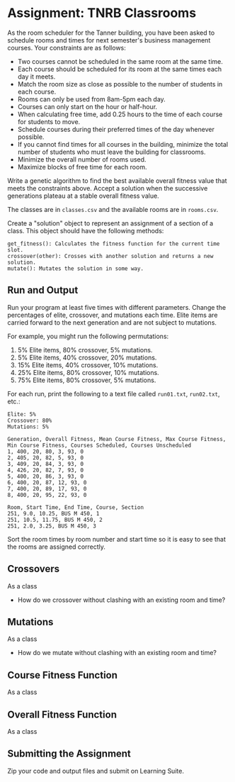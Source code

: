 # Assignment: TNRB Classrooms

As the room scheduler for the Tanner building, you have been asked to schedule rooms and times for next semester's business management courses.  Your constraints are as follows:

* Two courses cannot be scheduled in the same room at the same time.
* Each course should be scheduled for its room at the same times each day it meets.
* Match the room size as close as possible to the number of students in each course.
* Rooms can only be used from 8am-5pm each day.
* Courses can only start on the hour or half-hour.
* When calculating free time, add 0.25 hours to the time of each course for students to move.
* Schedule courses during their preferred times of the day whenever possible.
* If you cannot find times for all courses in the building, minimize the total number of students who must leave the building for classrooms.
* Minimize the overall number of rooms used.
* Maximize blocks of free time for each room.

Write a genetic algorithm to find the best available overall fitness value that meets the constraints above.  Accept a solution when the successive generations plateau at a stable overall fitness value.

The classes are in `classes.csv` and the available rooms are in `rooms.csv`.

Create a "solution" object to represent an assignment of a section of a class.  This object should have the following methods:

```
get_fitness(): Calculates the fitness function for the current time slot.
crossover(other): Crosses with another solution and returns a new solution.
mutate(): Mutates the solution in some way.
```


## Run and Output

Run your program at least five times with different parameters.  Change the percentages of elite, crossover, and mutations each time.  Elite items are carried forward to the next generation and are not subject to mutations.

For example, you might run the following permutations:

1. 5% Elite items, 80% crossover, 5% mutations.
1. 5% Elite items, 40% crossover, 20% mutations.
1. 15% Elite items, 40% crossover, 10% mutations.
1. 25% Elite items, 80% crossover, 10% mutations.
1. 75% Elite items, 80% crossover, 5% mutations.

For each run, print the following to a text file called `run01.txt`, `run02.txt`, etc.:

```
Elite: 5%
Crossover: 80%
Mutations: 5%

Generation, Overall Fitness, Mean Course Fitness, Max Course Fitness, Min Course Fitness, Courses Scheduled, Courses Unscheduled
1, 400, 20, 80, 3, 93, 0
2, 405, 20, 82, 5, 93, 0
3, 409, 20, 84, 3, 93, 0
4, 426, 20, 82, 7, 93, 0
5, 400, 20, 86, 3, 93, 0
6, 400, 20, 87, 12, 93, 0
7, 400, 20, 89, 17, 93, 0
8, 400, 20, 95, 22, 93, 0

Room, Start Time, End Time, Course, Section
251, 9.0, 10.25, BUS M 450, 1
251, 10.5, 11.75, BUS M 450, 2
251, 2.0, 3.25, BUS M 450, 3
```

Sort the room times by room number and start time so it is easy to see that the rooms are assigned correctly.

## Crossovers

As a class

* How do we crossover without clashing with an existing room and time?

## Mutations

As a class

* How do we mutate without clashing with an existing room and time?

## Course Fitness Function

As a class


## Overall Fitness Function

As a class




## Submitting the Assignment

Zip your code and output files and submit on Learning Suite.